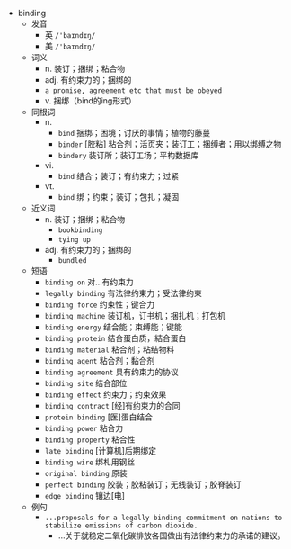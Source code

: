 - binding
  - 发音
    - 英 `/'baɪndɪŋ/`
    - 美 `/'baɪndɪŋ/`
  - 词义
    - n. 装订；捆绑；粘合物
    - adj. 有约束力的；捆绑的
    - `a promise, agreement etc that must be obeyed`
    - v. 捆绑（bind的ing形式）
  - 同根词
    - n.
      - `bind` 捆绑；困境；讨厌的事情；植物的藤蔓
      - `binder` [胶粘] 粘合剂；活页夹；装订工；捆缚者；用以绑缚之物
      - `bindery` 装订所；装订工场；平构数据库
    - vi.
      - `bind` 结合；装订；有约束力；过紧
    - vt.
      - `bind` 绑；约束；装订；包扎；凝固
  - 近义词
    - n. 装订；捆绑；粘合物
      - `bookbinding`
      - `tying up`
    - adj. 有约束力的；捆绑的
      - `bundled`
  - 短语
    - `binding on` 对…有约束力 
    - `legally binding` 有法律约束力；受法律约束 
    - `binding force` 约束性；键合力 
    - `binding machine` 装订机，订书机；捆扎机；打包机 
    - `binding energy` 结合能；束缚能；键能 
    - `binding protein` 结合蛋白质，結合蛋白 
    - `binding material` 粘合剂；粘结物料 
    - `binding agent` 粘合剂；黏合剂 
    - `binding agreement` 具有约束力的协议 
    - `binding site` 结合部位 
    - `binding effect` 约束力；约束效果 
    - `binding contract` [经]有约束力的合同 
    - `protein binding` [医]蛋白结合 
    - `binding power` 粘合力 
    - `binding property` 粘合性 
    - `late binding` [计算机]后期绑定 
    - `binding wire` 绑札用钢丝 
    - `original binding` 原装 
    - `perfect binding` 胶装；胶粘装订；无线装订；胶脊装订 
    - `edge binding` 镶边[电] 
  - 例句
    - `...proposals for a legally binding commitment on nations to stabilize emissions of carbon dioxide.`
      - …关于就稳定二氧化碳排放各国做出有法律约束力的承诺的建议。

